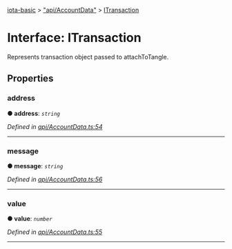[iota-basic](../README.md) > ["api/AccountData"](../modules/_api_accountdata_.md) > [ITransaction](../interfaces/_api_accountdata_.itransaction.md)



# Interface: ITransaction


Represents transaction object passed to attachToTangle.


## Properties
<a id="address"></a>

###  address

**●  address**:  *`string`* 

*Defined in [api/AccountData.ts:54](https://github.com/thedewpoint/iota-basic/blob/243d8a8/src/api/AccountData.ts#L54)*





___

<a id="message"></a>

###  message

**●  message**:  *`string`* 

*Defined in [api/AccountData.ts:56](https://github.com/thedewpoint/iota-basic/blob/243d8a8/src/api/AccountData.ts#L56)*





___

<a id="value"></a>

###  value

**●  value**:  *`number`* 

*Defined in [api/AccountData.ts:55](https://github.com/thedewpoint/iota-basic/blob/243d8a8/src/api/AccountData.ts#L55)*





___



